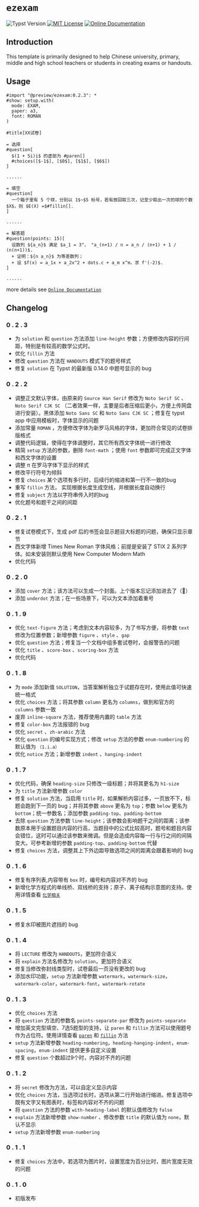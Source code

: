 # `ezexam`
![Typst Version](https://img.shields.io/badge/dynamic/toml?url=https%3A%2F%2Fraw.githubusercontent.com%2Fgbchu%2Fezexam%2Frefs%2Fheads%2Fmain%2Ftypst.toml&query=%24.package.version&prefix=v&logo=typst&label=package&color=239DAD)
[![MIT License](https://img.shields.io/badge/license-MIT-blue)](https://github.com/gbchu/ezexam/blob/main/LICENSE)
[![Online Documentation](https://img.shields.io/badge/online-Documentation-purple?logo=readthedocs)](https://ezexam.pages.dev/)

## Introduction
This template is primarily designed to help Chinese university, primary, middle and high school teachers or students in creating exams or handouts.

## Usage
```typst
#import "@preview/ezexam:0.2.3": *
#show: setup.with(
  mode: EXAM,
  paper: a3,
  font: ROMAN
)

#title[XX试卷]

= 选择
#question[
  $(1 + 5i)i$ 的虚部为 #paren[]
  #choices([$-1$], [$0$], [$1$], [$6$])
]

......

= 填空
#question[
  一个箱子里有 5 个球，分别以 1$~$5 标号，若有放回取三次，记至少取出一次的球的个数 $X$，则 $E(X) =$#fillin[].
]

......

= 解答题
#question(points: 15)[
  设数列 ${a_n}$ 满足 $a_1 = 3"， "a_(n+1) / n = a_n / (n+1) + 1 / (n(n+1))$.
  + 证明：${n a_n}$ 为等差数列；
  + 设 $f(x) = a_1x + a_2x^2 + dots.c + a_m x^m，求 f'(-2)$.
]

......
```
more details see [`Online Documentation`](https://ezexam.pages.dev/)

## Changelog
### 0 . 2 . 3
+ 为 `solution` 和 `question` 方法添加 `line-height` 参数；方便修改内容的行间距，特别是有较高的数学公式时。
+ 优化 `fillin` 方法
+ 修改 `question` 方法在 `HANDOUTS` 模式下的题号样式
+ 修复 `solution` 在 Typst 的最新版 0.14.0 中题号显示的 bug

### 0 . 2 . 2
+ 调整正文默认字体，由原来的 `Source Han Serif` 修改为 `Noto Serif SC` 、 `Noto Serif CJK SC` （二者效果一样，主要是后者压缩后更小，方便上传网盘进行安装）。黑体添加 `Noto Sans SC` 和 `Noto Sans CJK SC` ；修复在 typst app 中应用模板时，字体显示的问题
+ 添加常量 `ROMAN` ，方便修改字体为新罗马风格的字体，更加符合常见的试卷排版格式
+ 调整代码逻辑，使得在字体调整时，其它所有西文字体统一进行修改
+ 精简 `setup` 方法的参数，删除 `font-math` ；使用 `font` 参数即可完成正文字体和西文字体的设置
+ 调整 π 在罗马字体下显示的样式
+ 修改平行符号为倾斜
+ 修复 `choices` 某个选项有多行时，后续行的缩进和第一行不一致的bug
+ 重写 `fillin` 方法， 实现根据长度生成空线，并根据长度自动换行
+ 修复 `subject` 方法以字符串传入时的bug
+ 优化题号和题干之间的间距

### 0 . 2 . 1
+ 修复试卷模式下，生成 pdf 后的书签会显示题目大标题的问题，确保只显示章节
+ 西文字体新增 Times New Roman 字体风格；前提是安装了 STIX 2 系列字体。如未安装则默认使用 New Computer Modern Math
+ 优化代码

### 0 . 2 . 0
+ 添加 `cover` 方法；该方法可以生成一个封面。上个版本忘记添加进去了（🤡）
+ 添加 `underdot` 方法；在一些场景下，可以为文本添加着重号

### 0 . 1 . 9
+ 优化 `text-figure` 方法；考虑到文本内容较多，为了书写方便，将参数 `text` 修改为位置参数；新增参数 `figure` 、`style` 、`gap`
+ 优化 `question` 方法；修复当一个文档中组多套试卷时，会报警告的问题
+ 优化 `title` 、`score-box` 、`scoring-box` 方法
+ 优化代码

### 0 . 1 . 8
+ 为 `mode`  添加新值 `SOLUTION`，当答案解析独立于试题存在时，使用此值可快速统一格式
+ 优化 `choices` 方法；将其参数 `column` 更名为 `columns`，做到和官方的 `columns` 参数一致
+ 废弃 `inline-square` 方法，推荐使用内置的 `table` 方法
+ 修复 `color-box` 方法报错的 bug
+ 优化 `secret` 、`zh-arabic` 方法
+ 优化 `question` 的编号实现方式；修改 `setup` 方法的参数 `enum-numbering` 的默认值为 `（1.i.a）`
+ 优化 `notice` 方法；新增参数 `indent` 、`hanging-indent`

### 0 . 1 . 7
+ 优化代码，确保 `heading-size` 只修改一级标题；并将其更名为 `h1-size`
+ 为 `title` 方法新增参数 `color`
+ 修复 `solution` 方法，当启用 `title` 时，如果解析内容过多，一页放不下，标题会跑到下一页的 bug；并将其参数 `above` 更名为 `top`；参数 `below` 更名为 `bottom`；统一参数名；添加参数 `padding-top`、`padding-bottom`
+ 去除 `question` 方法参数 `line-height`；该参数会影响题干之间的距离；该参数原本用于设置题目内容的行高，当题目中的公式比较高时，题号和题目内容会错位，这时可以通过该参数来微调。但是会造成内容每一行与行之间的间隔变大。可参考新增的参数 `padding-top`、`padding-bottom` 代替
+ 修复 `choices` 方法，调整其上下外边距导致选项之间的距离会跟着影响的 bug

### 0 . 1 . 6
+ 修复有序列表,内容带有 `box` 时，编号和内容对不齐的 bug
+ 新增化学方程式的单线桥、双线桥的支持；原子、离子结构示意图的支持。使用详情查看 [`化学相关`](https://ezexam.pages.dev/reference/chem)

### 0 . 1 . 5
+ 修复水印被图片遮挡的 bug

### 0 . 1 . 4
+ 将 `LECTURE` 修改为 `HANDOUTS`，更加符合语义
+ 将 `explain` 方法名修改为 `solution`，更加符合语义
+ 修复当修改弥封线类型时，试卷最后一页没有更改的 bug
+ 添加水印功能，`setup` 方法新增参数 `watermark`，`watermark-size`，`watermark-color`，`watermark-font`，`watermark-rotate`

### 0 . 1 . 3
+ 优化 `choices` 方法
+ 将 `question` 方法的参数名 `points-separate-par` 修改为 `points-separate`
+ 增加英文完型填空、7选5题型的支持，让 `paren` 和 `fillin` 方法可以使用题号作为占位符。使用详情查看 [`paren`](https://ezexam.pages.dev/reference/paren) 和 [`fillin`](https://ezexam.pages.dev/reference/fillin) 方法
+ `setup` 方法新增参数 `heading-numbering`，`heading-hanging-indent`，`enum-spacing`，`enum-indent` 提供更多自定义设置
+ 修复 `question` 个数超过9个时，内容对不齐的问题

### 0 . 1 . 2
+ 将 `secret` 修改为方法，可以自定义显示内容
+ 优化 `choices` 方法，当选项过长时，选项从第二行开始进行缩进。修复选项中既有文字又有图表时，标签和内容对不齐的问题
+ 将 `question` 方法的参数 `with-heading-label` 的默认值修改为 `false`
+ `explain` 方法新增参数 `show-number` 、修改参数 `title` 的默认值为 `none`，默认不显示
+ `setup` 方法新增参数 `enum-numbering`

### 0 . 1 . 1
+ 修复 `choices` 方法中，若选项为图片时，设置宽度为百分比时，图片宽度无效的问题

### 0 . 1 . 0
+ 初版发布